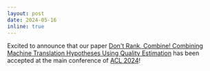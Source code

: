 ```yaml
---
layout: post
date: 2024-05-16 
inline: true
---
```


Excited to announce that our paper [Don't Rank, Combine! Combining Machine Translation Hypotheses Using Quality Estimation](https://arxiv.org/abs/2401.06688) has been accepted at the main conference of [ACL 2024](https://2024.aclweb.org/)!
